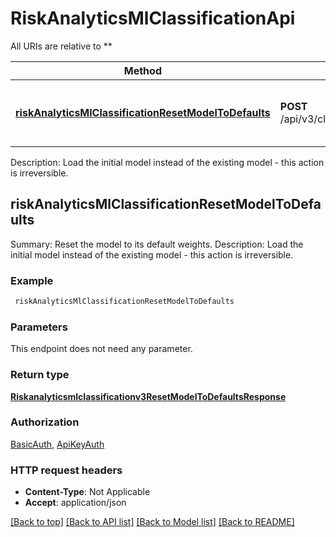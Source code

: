 # RiskAnalyticsMlClassificationApi

All URIs are relative to **

Method | HTTP request | Description
------------- | ------------- | -------------
[**riskAnalyticsMlClassificationResetModelToDefaults**](RiskAnalyticsMlClassificationApi.md#riskAnalyticsMlClassificationResetModelToDefaults) | **POST** /api/v3/classification/ml/models/reset | Summary: Reset the model to its default weights.
Description: Load the initial model instead of the existing model - this action is irreversible.



## riskAnalyticsMlClassificationResetModelToDefaults

Summary: Reset the model to its default weights.
Description: Load the initial model instead of the existing model - this action is irreversible.

### Example

```bash
 riskAnalyticsMlClassificationResetModelToDefaults
```

### Parameters

This endpoint does not need any parameter.

### Return type

[**Riskanalyticsmlclassificationv3ResetModelToDefaultsResponse**](Riskanalyticsmlclassificationv3ResetModelToDefaultsResponse.md)

### Authorization

[BasicAuth](../README.md#BasicAuth), [ApiKeyAuth](../README.md#ApiKeyAuth)

### HTTP request headers

- **Content-Type**: Not Applicable
- **Accept**: application/json

[[Back to top]](#) [[Back to API list]](../README.md#documentation-for-api-endpoints) [[Back to Model list]](../README.md#documentation-for-models) [[Back to README]](../README.md)

